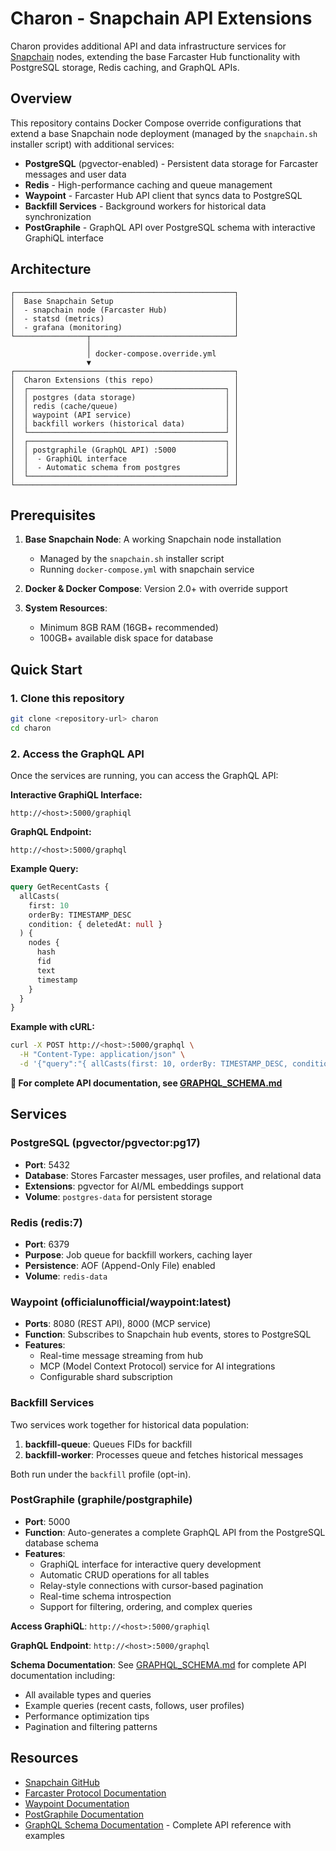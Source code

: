 # Charon - Snapchain API Extensions

Charon provides additional API and data infrastructure services for [Snapchain](https://github.com/farcasterxyz/snapchain) nodes, extending the base Farcaster Hub functionality with PostgreSQL storage, Redis caching, and GraphQL APIs.

## Overview

This repository contains Docker Compose override configurations that extend a base Snapchain node deployment (managed by the `snapchain.sh` installer script) with additional services:

- **PostgreSQL** (pgvector-enabled) - Persistent data storage for Farcaster messages and user data
- **Redis** - High-performance caching and queue management
- **Waypoint** - Farcaster Hub API client that syncs data to PostgreSQL
- **Backfill Services** - Background workers for historical data synchronization
- **PostGraphile** - GraphQL API over PostgreSQL schema with interactive GraphiQL interface

## Architecture

```
┌─────────────────────────────────────────────────┐
│  Base Snapchain Setup                           │
│  - snapchain node (Farcaster Hub)               │
│  - statsd (metrics)                             │
│  - grafana (monitoring)                         │
└────────────────┬────────────────────────────────┘
                 │
                 │ docker-compose.override.yml
                 ▼
┌─────────────────────────────────────────────────┐
│  Charon Extensions (this repo)                  │
│  ┌────────────────────────────────────────────┐ │
│  │ postgres (data storage)                    │ │
│  │ redis (cache/queue)                        │ │
│  │ waypoint (API service)                     │ │
│  │ backfill workers (historical data)         │ │
│  └────────────────────────────────────────────┘ │
│  ┌────────────────────────────────────────────┐ │
│  │ postgraphile (GraphQL API) :5000           │ │
│  │  - GraphiQL interface                      │ │
│  │  - Automatic schema from postgres          │ │
│  └────────────────────────────────────────────┘ │
└─────────────────────────────────────────────────┘
```

## Prerequisites

1. **Base Snapchain Node**: A working Snapchain node installation

   - Managed by the `snapchain.sh` installer script
   - Running `docker-compose.yml` with snapchain service

2. **Docker & Docker Compose**: Version 2.0+ with override support

3. **System Resources**:
   - Minimum 8GB RAM (16GB+ recommended)
   - 100GB+ available disk space for database

## Quick Start

### 1. Clone this repository

```bash
git clone <repository-url> charon
cd charon
```

### 2. Access the GraphQL API

Once the services are running, you can access the GraphQL API:

**Interactive GraphiQL Interface:**
```
http://<host>:5000/graphiql
```

**GraphQL Endpoint:**
```
http://<host>:5000/graphql
```

**Example Query:**
```graphql
query GetRecentCasts {
  allCasts(
    first: 10
    orderBy: TIMESTAMP_DESC
    condition: { deletedAt: null }
  ) {
    nodes {
      hash
      fid
      text
      timestamp
    }
  }
}
```

**Example with cURL:**
```bash
curl -X POST http://<host>:5000/graphql \
  -H "Content-Type: application/json" \
  -d '{"query":"{ allCasts(first: 10, orderBy: TIMESTAMP_DESC, condition: { deletedAt: null }) { nodes { fid text timestamp } } }"}'
```

**📖 For complete API documentation, see [GRAPHQL_SCHEMA.md](./GRAPHQL_SCHEMA.md)**

## Services

### PostgreSQL (pgvector/pgvector:pg17)

- **Port**: 5432
- **Database**: Stores Farcaster messages, user profiles, and relational data
- **Extensions**: pgvector for AI/ML embeddings support
- **Volume**: `postgres-data` for persistent storage

### Redis (redis:7)

- **Port**: 6379
- **Purpose**: Job queue for backfill workers, caching layer
- **Persistence**: AOF (Append-Only File) enabled
- **Volume**: `redis-data`

### Waypoint (officialunofficial/waypoint:latest)

- **Ports**: 8080 (REST API), 8000 (MCP service)
- **Function**: Subscribes to Snapchain hub events, stores to PostgreSQL
- **Features**:
  - Real-time message streaming from hub
  - MCP (Model Context Protocol) service for AI integrations
  - Configurable shard subscription

### Backfill Services

Two services work together for historical data population:

1. **backfill-queue**: Queues FIDs for backfill
2. **backfill-worker**: Processes queue and fetches historical messages

Both run under the `backfill` profile (opt-in).

### PostGraphile (graphile/postgraphile)

- **Port**: 5000
- **Function**: Auto-generates a complete GraphQL API from the PostgreSQL database schema
- **Features**:
  - GraphiQL interface for interactive query development
  - Automatic CRUD operations for all tables
  - Relay-style connections with cursor-based pagination
  - Real-time schema introspection
  - Support for filtering, ordering, and complex queries

**Access GraphiQL**: `http://<host>:5000/graphiql`

**GraphQL Endpoint**: `http://<host>:5000/graphql`

**Schema Documentation**: See [GRAPHQL_SCHEMA.md](./GRAPHQL_SCHEMA.md) for complete API documentation including:
- All available types and queries
- Example queries (recent casts, follows, user profiles)
- Performance optimization tips
- Pagination and filtering patterns

## Resources

- [Snapchain GitHub](https://github.com/farcasterxyz/snapchain)
- [Farcaster Protocol Documentation](https://docs.farcaster.xyz/)
- [Waypoint Documentation](https://github.com/officialunofficial/waypoint)
- [PostGraphile Documentation](https://www.graphile.org/postgraphile/)
- [GraphQL Schema Documentation](./GRAPHQL_SCHEMA.md) - Complete API reference with examples
